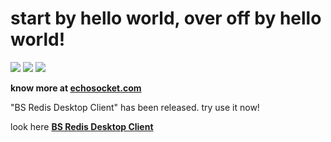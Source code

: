 # start by hello world, over off by hello world!



![](https://github-profile-summary-cards.vercel.app/api/cards/profile-details?username=fuyoo&theme=github)
![](https://github-profile-summary-cards.vercel.app/api/cards/most-commit-language?username=fuyoo&theme=github)
![](https://github-profile-summary-cards.vercel.app/api/cards/stats?username=fuyoo&theme=github)

**know more at [echosocket.com](https://www.echosocket.com)**

"BS Redis Desktop Client" has been released. try use it now! 

look here **[BS Redis Desktop Client](https://bs.echosocket.com)**
